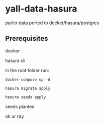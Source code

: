 # yall-data-hasura
parler data ported to docker/hasura/postgres

## Prerequisites

docker

hasura cli

in the root folder run:

```docker-compose up -d```


```hasura migrate apply```

```hasura seeds apply```

seeds planted

ok ur rdy
